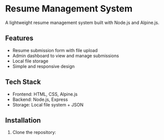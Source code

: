 # Resume Management System

A lightweight resume management system built with Node.js and Alpine.js.

## Features

- Resume submission form with file upload
- Admin dashboard to view and manage submissions
- Local file storage
- Simple and responsive design

## Tech Stack

- Frontend: HTML, CSS, Alpine.js
- Backend: Node.js, Express
- Storage: Local file system + JSON

## Installation

1. Clone the repository: